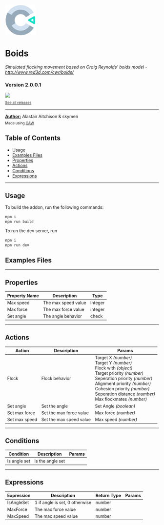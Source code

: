 <img src="./src/icon.svg?rand=5939" width="100" /><br>
# Boids
<i>Simulated flocking movement based on Craig Reynolds' boids model - http://www.red3d.com/cwr/boids/</i> <br>
### Version 2.0.0.1

[<img src="https://placehold.co/200x50/4493f8/FFF?text=Download&font=montserrat" width="200"/>](https://github.com/skymen/boids_sdkv2/releases/download/skymenBoids-2.0.0.1.c3addon/skymenBoids-2.0.0.1.c3addon)
<br>
<sub> [See all releases](https://github.com/skymen/boids_sdkv2/releases) </sub> <br>

---
<b><u>Author:</u></b> Alastair Aitchison & skymen <br>
<sub>Made using [CAW](https://marketplace.visualstudio.com/items?itemName=skymen.caw) </sub><br>

## Table of Contents
- [Usage](#usage)
- [Examples Files](#examples-files)
- [Properties](#properties)
- [Actions](#actions)
- [Conditions](#conditions)
- [Expressions](#expressions)
---
## Usage
To build the addon, run the following commands:

```
npm i
npm run build
```

To run the dev server, run

```
npm i
npm run dev
```

## Examples Files

---
## Properties
| Property Name | Description | Type |
| --- | --- | --- |
| Max speed | The max speed value | integer |
| Max force | The max force value | integer |
| Set angle | The angle behavior | check |


---
## Actions
| Action | Description | Params
| --- | --- | --- |
| Flock | Flock behavior | Target X             *(number)* <br>Target Y             *(number)* <br>Flock with             *(object)* <br>Target priority             *(number)* <br>Seperation priority             *(number)* <br>Alignment priority             *(number)* <br>Cohesion priority             *(number)* <br>Seperation distance             *(number)* <br>Max flockmates             *(number)* <br> |
| Set angle | Set the angle | Set Angle             *(boolean)* <br> |
| Set max force | Set the max force value | Max force             *(number)* <br> |
| Set max speed | Set the max speed value | Max speed             *(number)* <br> |


---
## Conditions
| Condition | Description | Params
| --- | --- | --- |
| Is angle set | Is the angle set |  |


---
## Expressions
| Expression | Description | Return Type | Params
| --- | --- | --- | --- |
| IsAngleSet | 1 if angle is set, 0 otherwise | number |  | 
| MaxForce | The max force value | number |  | 
| MaxSpeed | The max speed value | number |  | 
